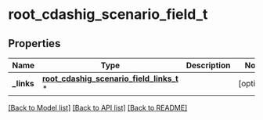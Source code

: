 # root_cdashig_scenario_field_t

## Properties
Name | Type | Description | Notes
------------ | ------------- | ------------- | -------------
**_links** | [**root_cdashig_scenario_field_links_t**](root_cdashig_scenario_field_links.md) \* |  | [optional] 

[[Back to Model list]](../README.md#documentation-for-models) [[Back to API list]](../README.md#documentation-for-api-endpoints) [[Back to README]](../README.md)


